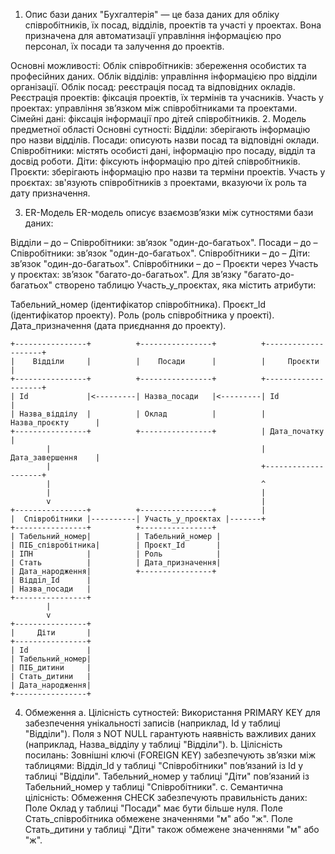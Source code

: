 1. Опис бази даних
"Бухгалтерія" — це база даних для обліку співробітників, їх посад, відділів, проектів та участі у проектах. Вона призначена для автоматизації управління інформацією про персонал, їх посади та залучення до проектів.

Основні можливості:
Облік співробітників: збереження особистих та професійних даних.
Облік відділів: управління інформацією про відділи організації.
Облік посад: реєстрація посад та відповідних окладів.
Реєстрація проектів: фіксація проектів, їх термінів та учасників.
Участь у проектах: управління зв’язком між співробітниками та проектами.
Сімейні дані: фіксація інформації про дітей співробітників.
2. Модель предметної області
Основні сутності:
Відділи: зберігають інформацію про назви відділів.
Посади: описують назви посад та відповідні оклади.
Співробітники: містять особисті дані, інформацію про посаду, відділ та досвід роботи.
Діти: фіксують інформацію про дітей співробітників.
Проєкти: зберігають інформацію про назви та терміни проектів.
Участь у проєктах: зв'язують співробітників з проектами, вказуючи їх роль та дату призначення.

3. ER-Модель
   ER-модель описує взаємозв’язки між сутностями бази даних:

Відділи – до – Співробітники: зв’язок "один-до-багатьох".
Посади – до – Співробітники: зв’язок "один-до-багатьох".
Співробітники – до – Діти: зв’язок "один-до-багатьох".
Співробітники – до – Проєкти через Участь у проєктах: зв’язок "багато-до-багатьох".
Для зв’язку "багато-до-багатьох" створено таблицю Участь_у_проєктах, яка містить атрибути:

Табельний_номер (ідентифікатор співробітника).
Проєкт_Id (ідентифікатор проекту).
Роль (роль співробітника у проекті).
Дата_призначення (дата приєднання до проекту).

```plaintext
+----------------+          +----------------+          +--------------------+
|    Відділи     |          |    Посади      |          |     Проєкти        |
+----------------+          +----------------+          +--------------------+
| Id             |<---------| Назва_посади   |<---------| Id                 |
| Назва_відділу  |          | Оклад          |          | Назва_проєкту      |
+----------------+          +----------------+          | Дата_початку       |
        |                                               | Дата_завершення    |
        |                                               +--------------------+
        |                                               ^
        |                                               |
        v                                               |
+----------------+          +----------------+          |
|  Співробітники |----------| Участь_у_проєктах |-------+
+----------------+          +----------------+         
| Табельний_номер|          | Табельний_номер |         
| ПІБ_співробітника|        | Проєкт_Id       |         
| ІПН            |          | Роль            |         
| Стать          |          | Дата_призначення|         
| Дата_народження|          +----------------+         
| Відділ_Id      |                                      
| Назва_посади   |                                      
+----------------+                                      
        |                                              
        v                                              
+----------------+                                      
|     Діти       |                                      
+----------------+                                      
| Id             |                                      
| Табельний_номер|                                      
| ПІБ_дитини     |                                      
| Стать_дитини   |                                      
| Дата_народження|                                      
+----------------+                                      
```
4. Обмеження
a. Цілісність сутностей:
Використання PRIMARY KEY для забезпечення унікальності записів (наприклад, Id у таблиці "Відділи").
Поля з NOT NULL гарантують наявність важливих даних (наприклад, Назва_відділу у таблиці "Відділи").
b. Цілісність посилань:
Зовнішні ключі (FOREIGN KEY) забезпечують зв’язки між таблицями:
Відділ_Id у таблиці "Співробітники" пов’язаний із Id у таблиці "Відділи".
Табельний_номер у таблиці "Діти" пов’язаний із Табельний_номер у таблиці "Співробітники".
c. Семантична цілісність:
Обмеження CHECK забезпечують правильність даних:
Поле Оклад у таблиці "Посади" має бути більше нуля.
Поле Стать_співробітника обмежене значеннями "м" або "ж".
Поле Стать_дитини у таблиці "Діти" також обмежене значеннями "м" або "ж".
